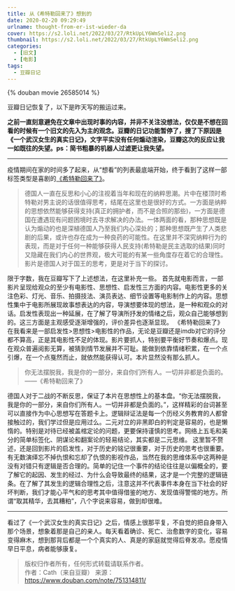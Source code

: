 ```yaml
---
title: 从《希特勒回来了》想到的
date: 2020-02-20 09:29:49
urlname: thought-from-er-ist-wieder-da
cover: https://s2.loli.net/2022/03/27/RtkUpLY6WmSeli2.png
thumbnail: https://s2.loli.net/2022/03/27/RtkUpLY6WmSeli2.png
categories:
  - [旧文]
  - [电影]
tags:
  - 豆瓣日记
---
```

{% douban movie 26585014 %}

豆瓣日记恢复了，以下是昨天写的搬运过来。

__之前一直刻意避免在文章中出现时事的内容，并非不关注没想法，仅仅是不想在回看的时候有一个旧文的先入为主的观念。豆瓣的日记功能暂停了，搜了下原因是《一个武汉女生的真实日记》，文字平实没有任何煽动渲染，豆瓣这次的反应让我一如既往的失望。ps：简书粗暴的机器人过滤更让我失望。__

<!--more-->

---

疫情期间在家的时间多了起来，从“想看”的列表最底端开始，终于看到了这样一部标签类型是喜剧的[《希特勒回来了》](https://movie.douban.com/subject/26585014/)。

>德国人一直在反思和小心的注视着当年和现在的纳粹思潮。片中在楼顶时希特勒对男主说的话很值得思考，结尾在这里也是很好的方式。一方面是纳粹的思想依然能够获得支持(真正的拥护者，而不是合照的那些)，一方面是德国在遭遇现有问题困境时去寻求解决的办法。一体两面的看，那种思想既是认为煽动的也是深植德国人乃至我们内心深处的；那种思想既产生了人类悲剧的后果，或许也存在成为一种良药的可能性。在这里并不深究纳粹行为的表现，而是对于任何一种能够获得人民支持(希特勒是民主选取的结果)同时又隐藏在我们内心的世界观，极大可能的有某一些角度存在着它的合理性。影片是德国人对于国王的思考，更是对于当下的探讨。

 限于字数，我在豆瓣写下了上述想法，在这里补充一些。  首先就电影而言，一部影片呈现给观众的至少有电影性、思想性、启发性三方面的内容。电影性更多的关注色彩、灯光、音乐、拍摄技法、演员表达、细节设置等电影制作上的内容。思想性集中于电影所展现故事想表达的内容，导演想要体现的想法，是一种和观众的对话。启发性表现出一种延展，在了解了导演所抒发的情绪之后，观众自己能够想到的。这三方面是主观感受逐渐增强的，评价差异也逐渐显现。  《希特勒回来了》在我看来是一部启发性>思想性>电影性的作品，无论是豆瓣还是imdb对它的评分都不算高，正是其电影性不足的体现。影片要抓人，特别要平衡好节奏和爆点。现在观众普遍阅影无算，被猜到情节发展并不可耻。能做到依靠情绪积累，在一个点引爆，在一个点戛然而止，就依然能获得认可。本片显然没有那么抓人。

>你无法摆脱我，我是你的一部分，来自你们所有人。一切并非都是负面的。 ——《希特勒回来了》

 德国人对于二战的不断反思，保证了本片在思想性上的基本盘。“你无法摆脱我，我是你的一部分，来自你们所有人。一切并非都是负面的。”，这样精彩的台词甚至可以直接作为中心思想写在答题卡上。逻辑辩证法是每一个历经义务教育的人都曾接触过的，我们学过但是应用过么。二元对立的非黑即白的判定是容易的，也是懒惰的。特别是对待已经被盖棺定论的问题，更要保持谨慎的思考。网络上五毛和美分的简单标签化、阴谋论和翻案论的轻易结论，其实都是二元思维。  这里暂不赘述，还是回到影片的启发性，对于历史的铭记很重要，对于历史的思考也很重要。有无数演绎忘不掉仇恨和忘却了仇恨的影视作品，当然在我的思维体系中这两种是没有对错只有逻辑是否合理的。简单的记住一个事件的结论往往是以偏概全的，要了解它的起因、发生的经过、为什么会导致最终的结果，这才是一个完整的逻辑链条。在了解了其发生的逻辑合理性之后，注意这并不代表事件本身在当下社会的好坏判断，我们才能心平气和的思考其中值得借鉴的地方、发现值得警惕的地方。所谓“取其精华，去其糟粕”，八个字说来容易，做到却很难。

 ---

看过了《一个武汉女生的真实日记》之后，情感上很那平复，不自觉的把自身带入那个场景，想象着那是自己的亲人。每天看着确诊、死亡、治愈数字的变化，容易变得麻木，想到那背后都是一个个真实的人、真是的家庭就觉得后脊发凉。愿疫情早日平息，病者能够康复。

>版权归作者所有，任何形式转载请联系作者。  
>作者：Cath（来自豆瓣）
>来源：https://www.douban.com/note/751314811/